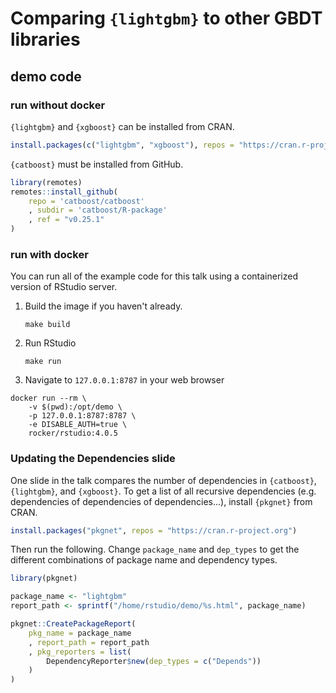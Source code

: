 # Comparing `{lightgbm}` to other GBDT libraries


## demo code

### run without docker

`{lightgbm}` and `{xgboost}` can be installed from CRAN.

```r
install.packages(c("lightgbm", "xgboost"), repos = "https://cran.r-project.org")
```

`{catboost}` must be installed from GitHub.

```r
library(remotes)
remotes::install_github(
    repo = 'catboost/catboost'
    , subdir = 'catboost/R-package'
    , ref = "v0.25.1"
)
```

### run with docker

You can run all of the example code for this talk using a containerized version of RStudio server.

1. Build the image if you haven't already.

    ```shell
    make build
    ```

2. Run RStudio

    ```shell
    make run
    ```

3. Navigate to `127.0.0.1:8787` in your web browser

```shell
docker run --rm \
    -v $(pwd):/opt/demo \
    -p 127.0.0.1:8787:8787 \
    -e DISABLE_AUTH=true \
    rocker/rstudio:4.0.5
```

### Updating the Dependencies slide

One slide in the talk compares the number of dependencies in `{catboost}`, `{lightgbm}`, and `{xgboost}`. To get a list of all recursive dependencies (e.g. dependencies of dependencies of dependencies...), install `{pkgnet}` from CRAN.

```r
install.packages("pkgnet", repos = "https://cran.r-project.org")
```

Then run the following. Change `package_name` and `dep_types` to get the different combinations of package name and dependency types.

```r
library(pkgnet)

package_name <- "lightgbm"
report_path <- sprintf("/home/rstudio/demo/%s.html", package_name)

pkgnet::CreatePackageReport(
    pkg_name = package_name
    , report_path = report_path
    , pkg_reporters = list(
        DependencyReporter$new(dep_types = c("Depends"))
    )
)
```
